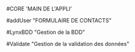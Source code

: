 #CORE 		'MAIN DE L'APPLI'

#addUser 	"FORMULAIRE DE CONTACTS"

#LynxBDD 	"Gestion de la BDD"

#Validate 	"Gestion de la validation des données"

